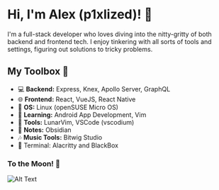 # Hi, I'm Alex (p1xlized)! 👋

I'm a full-stack developer who loves diving into the nitty-gritty of both backend and frontend tech. I enjoy tinkering with all sorts of tools and settings, figuring out solutions to tricky problems.
 
## My Toolbox 🧰
- 💻 **Backend:** Express, Knex, Apollo Server, GraphQL
- 🌐 **Frontend:** React, VueJS, React Native
- 🐧 **OS:** Linux (openSUSE Micro OS)
- 📱 **Learning:** Android App Development, Vim
- 🔨 **Tools:** LunarVim, VSCode (vscodium)
- 📑 **Notes:** Obsidian
- 🎶 **Music Tools:** Bitwig Studio
- 👾 Terminal: Alacritty and BlackBox
### To the Moon! 🚀
![Alt Text](https://i.pinimg.com/originals/92/96/f7/9296f70fce1ae3f298e0d085c17f6a3f.gif)



